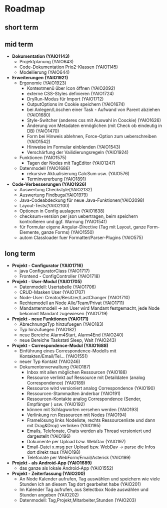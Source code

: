 # Roadmap

## short term

## mid term
- **Dokumentation (YAIO1143)**
    - Projektplanung (YAIO643)
    - Code-Dokumentation Prio2-Klassen (YAIO1145)
    - Modellierung (YAIO644)
- **Erweiterungen (YAIO1921)**
    - Ergonomie (YAIO1923)
        - Kontextmenü über Icon öffnen (YAIO2092)
        - externe CSS-Styles definieren (YAIO1724)
        - DryRun-Modus für Import (YAIO1712)
        - OutputOptions im Cookie speichern (YAIO1674)
        - bei Anlegen/Löschen einer Task - Aufwand von Parent abziehen (YAIO1680)
        - Style-Switcher (anderes css mit Auswahl in Coockie) (YAIO1626)
        - Änderung von Metadaten ermöglichen (mit Check ob eindeutig in DB) (YAIO1470)
        - Form bei Hinweis ablehnen, Force-Option zum ueberschreiben (YAIO1542)
        - Hinweise im Formular einblenden (YAIO1543)
        - Verschärfung der Vailidierungsregeln (YAIO1924)
    - Funktionen (YAIO1575)
        - Tagen der Nodes mit TagEditor (YAIO1247)
    - Datenmodell (YAIO1686)
        - rekursive Aktualisierung CalcSum usw. (YAIO576)
        - Terminvererbung (YAIO1891)
- **Code-Verbesserungen (YAIO1926)**
    - Auswertung Checkstyle(YAIO2132)
    - Auswertung Findbugs(YAIO1979)
    - Java-Codeabdeckung für neue Java-Funktionen(YAIO2098)
    - Layout-Tests(YAIO2100)
    - Optionen in Config auslagern (YAIO1638)
    - checksum+version per json uebertragen, beim speichern kontrollieren und ggf. Warnung (YAIO1541)
    - für Formular eigene Angular-Directive (Tag mit Layout, ganze Form-Elemente, ganze Forms) (YAIO1550)
    - autom Classloader fuer Formatter/Parser-Plugins (YAIO575)

## long term

- **Projekt - Configurator (YAIO1716)**
    - java ConfiguratorClass (YAIO1717)
    - Frontend - ConfigController (YAIO1718)
- **Projekt - User-Modul (YAIO1705)**
    - Datenmodell: Usertabelle (YAIO1706)
    - CRUD-Masken User (YAIO1707)
    - Node-User: Creator/Besitzer/LastChanger (YAIO1710)
    - Rechtemodell an Node Alle/Team/Privat (YAIO1711)
    - Mandantenmodell -> an User wird Mandant festgemacht, jede Node bekommt Mandant zugewiesen (YAIO1719)
- **Projekt - neue Funktionen (YAIO171)**
    - AbrechnungsTyp hinzufuegen (YAIO183)
    - Typ hinzufuegen (YAIO182)
    - neue Bereiche Alarm4Start, Alarm4End (YAIO240)
    - neue Bereiche Taskstati Sleep, Wait (YAIO243)
- **Projekt - Correspondence-Modul (YAIO1688)**
    - Einführung eines Correspondence-Modells mit Kontakten/Email/Tel... (YAIO1551)
    - neuer Typ Kontakt (YAIO246)
    - Dokumentenverwaltung (YAIO187)
        - Inbox mit allen möglichen Ressourcen (YAIO188)
        - Ressource verlinkt auf Ressource mit Detaildaten (analog Correspondence) (YAIO189)
        - Ressource wird versioniert analog Correspondence (YAIO190)
        - Ressourcen-Stammadten änderbar (YAIO191)
        - Ressourcen-Kontakte analog Correspondence (Sender, Empfänger ) usw. (YAIO192)
        - können mit Schlagworten versehen werden (YAIO193)
        - Verlinkung n:n Ressourcen mit Nodes (YAIO194)
        - Framelösung links Nodeliste, rechts Ressourcenliste und dann mit Drag&Drop) verlinken (YAIO195)
        - Emails, Telefonate, Chats werden als Thread versioniert und dargestellt (YAIO196)
        - Dokumente per Upload bzw. WebDav (YAIO197)
        - Email-Datei x.msg per Upload bzw. WebDav -> parse die Infos dort direkt raus (YAIO198)
        - Telefonate per WebForm/Email/Asterisk (YAIO199)
- **Projekt - als Android-App (YAIO1689)**
    - das ganze als lokale Android-App (YAIO1552)
- **Projekt - Zeiterfassung (YAIO200)**
    - An Node Kalender aufrufen, Tag auswählen und speichern wie viele Stunden ich an diesem Tag dort gearbeitet habe (YAIO201)
    - Im Kalender Tag aufrufen, aus Selectbox Node auswählen und Stunden angeben (YAIO202)
    - Datenmodell: Tag,Projekt,Mitarbeiter,Stunden (YAIO203)
